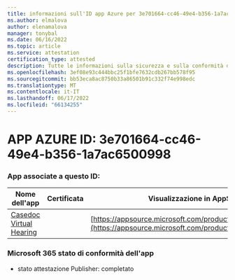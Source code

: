 ```yaml
---
title: informazioni sull'ID app Azure per 3e701664-cc46-49e4-b356-1a7ac6500998
ms.author: elmalova
author: elenamalova
manager: tonybal
ms.date: 06/16/2022
ms.topic: article
ms.service: attestation
certification_type: attested
description: Tutte le informazioni sulla sicurezza e sulla conformità disponibili per 3e701664-cc46-49e4-b356-1a7ac6500998.
ms.openlocfilehash: 3ef08e93c444bbc25f1bfe7632cdb267bb578f95
ms.sourcegitcommit: bb53eca8ac8750b33a86501b91c332f74e998edc
ms.translationtype: MT
ms.contentlocale: it-IT
ms.lasthandoff: 06/17/2022
ms.locfileid: "66134255"
---
```

# <a name="azure-app-id-3e701664-cc46-49e4-b356-1a7ac6500998"></a>APP AZURE ID: 3e701664-cc46-49e4-b356-1a7ac6500998


### <a name="apps-associated-with-this-id"></a>App associate a questo ID:
| **Nome dell'app** | **Certificata** | **Visualizzazione in AppSource** |
|--------------|---------------|-----------------------|
| [Casedoc Virtual Hearing](../forward/WA200003164.md) |  | [https://appsource.microsoft.com/product/office/WA200003164](https://appsource.microsoft.com/product/office/WA200003164) |

### <a name="microsoft-365-app-compliance-status"></a>Microsoft 365 stato di conformità dell'app
- stato attestazione Publisher: completato
